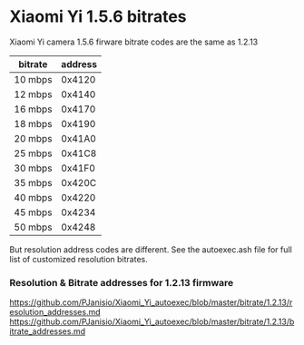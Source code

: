 # Xiaomi Yi 1.5.6 bitrates
Xiaomi Yi camera 1.5.6 firware bitrate codes are the same as 1.2.13

bitrate |address
--- | ---
10 mbps |0x4120
12 mbps |0x4140
16 mbps |0x4170
18 mbps |0x4190
20 mbps |0x41A0
25 mbps |0x41C8
30 mbps |0x41F0
35 mbps |0x420C
40 mbps |0x4220
45 mbps |0x4234
50 mbps |0x4248

But resolution address codes are different. See the autoexec.ash file for full list of customized resolution bitrates.

### Resolution & Bitrate addresses for 1.2.13 firmware
https://github.com/PJanisio/Xiaomi_Yi_autoexec/blob/master/bitrate/1.2.13/resolution_addresses.md
https://github.com/PJanisio/Xiaomi_Yi_autoexec/blob/master/bitrate/1.2.13/bitrate_addresses.md

